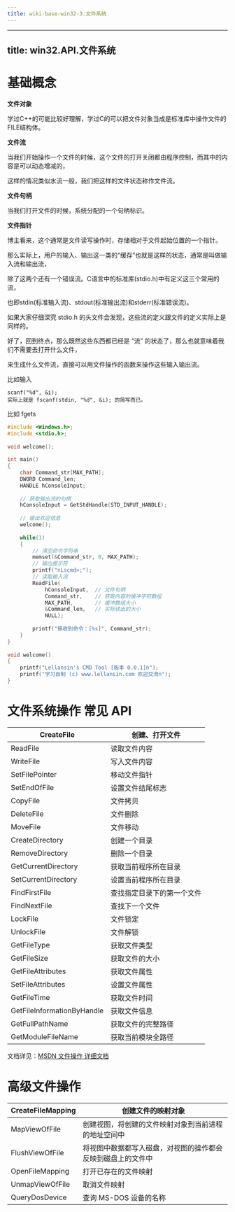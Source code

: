 ```yaml
---
title: wiki-base-win32-3.文件系统
---
```

---
title: win32.API.文件系统
---



# 基础概念



**文件对象**

学过C++的可能比较好理解，学过C的可以把文件对象当成是标准库中操作文件的FILE结构体。



**文件流**

当我们开始操作一个文件的时候，这个文件的打开关闭都由程序控制，而其中的内容是可以动态增减的，

这样的情况类似水流一般，我们把这样的文件状态称作文件流。



**文件句柄**

当我们打开文件的时候，系统分配的一个句柄标识。



**文件指针**

博主看来，这个通常是文件读写操作时，存储相对于文件起始位置的一个指针。





那么实际上，用户的输入、输出这一类的“缓存”也就是这样的状态，通常是叫做输入流和输出流，

除了这两个还有一个错误流。C语言中的标准库(stdio.h)中有定义这三个常用的流，

也即stdin(标准输入流)、stdout(标准输出流)和stderr(标准错误流)。

如果大家仔细深究 stdio.h 的头文件会发现，这些流的定义跟文件的定义实际上是同样的。

好了，回到终点，那么既然这些东西都已经是 “流” 的状态了，那么也就意味着我们不需要去打开什么文件，

来生成什么文件流，直接可以用文件操作的函数来操作这些输入输出流。

比如输入

```
scanf("%d", &i);
实际上就是 fscanf(stdin, "%d", &i); 的简写而已。
```

比如 fgets 

```c
#include <Windows.h>;
#include <stdio.h>;
 
void welcome();
 
int main()
{
    char Command_str[MAX_PATH];
    DWORD Command_len;
    HANDLE hConsoleInput;  
 
    // 获取输出流的句柄
    hConsoleInput = GetStdHandle(STD_INPUT_HANDLE);  
 
    // 输出欢迎信息
    welcome();
 
    while(1)
    {
        // 清空命令字符串
        memset(&Command_str, 0, MAX_PATH);
        // 输出提示符
        printf("nLscmd>;");
        // 读取输入流
        ReadFile(
            hConsoleInput,  // 文件句柄
            Command_str,    // 获取内容的缓冲字符数组
            MAX_PATH,       // 缓冲数组大小
            &Command_len,   // 实际读出的大小
            NULL);
 
        printf("接收到命令：[%s]", Command_str);
    }
}
 
void welcome()
{
    printf("Lellansin's CMD Tool [版本 0.0.1]n");
    printf("学习自制 (c) www.lellansin.com 欢迎交流n");
}
```





# 文件系统操作 常见 API

| CreateFile                 | 创建、打开文件             |
| -------------------------- | -------------------------- |
| ReadFile                   | 读取文件内容               |
| WriteFile                  | 写入文件内容               |
| SetFilePointer             | 移动文件指针               |
| SetEndOfFile               | 设置文件结尾标志           |
| CopyFile                   | 文件拷贝                   |
| DeleteFile                 | 文件删除                   |
| MoveFile                   | 文件移动                   |
| CreateDirectory            | 创建一个目录               |
| RemoveDirectory            | 删除一个目录               |
| GetCurrentDirectory        | 获取当前程序所在目录       |
| SetCurrentDirectory        | 设置当前程序所在目录       |
| FindFirstFile              | 查找指定目录下的第一个文件 |
| FindNextFile               | 查找下一个文件             |
| LockFile                   | 文件锁定                   |
| UnlockFile                 | 文件解锁                   |
| GetFileType                | 获取文件类型               |
| GetFileSize                | 获取文件的大小             |
| GetFileAttributes          | 获取文件属性               |
| SetFileAttributes          | 设置文件属性               |
| GetFileTime                | 获取文件时间               |
| GetFileInformationByHandle | 获取文件信息               |
| GetFullPathName            | 获取文件的完整路径         |
| GetModuleFileName          | 获取当前模块全路径         |

 



文档详见：[MSDN 文件操作 详细文档](https://learn.microsoft.com/zh-cn/windows/win32/fileio/file-management-functions?redirectedfrom=MSDN)

# 高级文件操作

| CreateFileMapping | 创建文件的映射对象                                           |
| ----------------- | ------------------------------------------------------------ |
| MapViewOfFile     | 创建视图，将创建的文件映射对象到当前进程的地址空间中         |
| FlushViewOfFile   | 将视图中数据都写入磁盘，对视图的操作都会反映到磁盘上的文件中 |
| OpenFileMapping   | 打开已存在的文件映射                                         |
| UnmapViewOfFile   | 取消文件映射                                                 |
| QueryDosDevice    | 查询 MS-DOS 设备的名称                                       |
